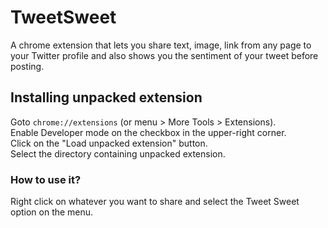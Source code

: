 # TweetSweet
A chrome extension that lets you share text, image, link from any page to your Twitter profile and also shows you the sentiment of your tweet before posting.

## Installing unpacked extension
Goto ``` chrome://extensions ``` (or menu >  More Tools > Extensions).  
Enable Developer mode on the checkbox in the upper-right corner.  
Click on the "Load unpacked extension" button.  
Select the directory containing unpacked extension.

### How to use it?
Right click on whatever you want to share and select the Tweet Sweet option on the menu.

